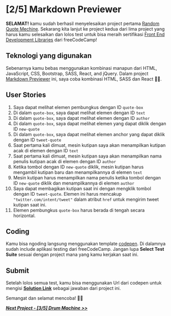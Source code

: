 # [2/5] Markdown Previewer

**SELAMAT!** kamu sudah berhasil menyelesaikan project pertama [Random Quote Mechine](https://github.com/dipintoo/freeCodeCamp_Random-Quote-Mechine). Sekarang kita lanjut ke project kedua dari lima project yang harus kamu selesaikan dan lolos test untuk bisa meraih sertifikasi [Front End Development Libraries](https://www.freecodecamp.org/learn/front-end-development-libraries/) dari freeCodeCamp!

## Teknologi yang digunakan

Sebenarnya kamu bebas menggunakan kombinasi manapun dari HTML, JavaScript, CSS, Bootstrap, SASS, React, and jQuery. Dalam project [Markdown Previewer](https://www.freecodecamp.org/learn/front-end-development-libraries/front-end-development-libraries-projects/build-a-markdown-previewer) ini, saya coba kombinasi HTML, SASS dan React 👍🏻.

## User Stories

1. Saya dapat melihat elemen pembungkus dengan ID `quote-box`
2. Di dalam `quote-box`, saya dapat melihat elemen dengan ID `text`
3. Di dalam `quote-box`, saya dapat melihat elemen dengan ID `author`
4. Di dalam `quote-box`, saya dapat melihat elemen yang dapat diklik dengan ID `new-quote`
5. Di dalam `quote-box`, saya dapat melihat elemen anchor yang dapat diklik dengan ID `tweet-quote`
6. Saat pertama kali dimuat, mesin kutipan saya akan menampilkan kutipan acak di elemen dengan ID `text`
7. Saat pertama kali dimuat, mesin kutipan saya akan menampilkan nama penulis kutipan acak di elemen dengan ID `author`
8. Ketika tombol dengan ID `new-quote` diklik, mesin kutipan harus mengambil kutipan baru dan menampilkannya di elemen `text`
9. Mesin kutipan harus menampilkan nama penulis ketika tombol dengan ID `new-quote` diklik dan menampilkannya di elemen `author`
10. Saya dapat membagikan kutipan saat ini dengan mengklik tombol dengan ID `tweet-quote`. Elemen ini harus mencakup `"twitter.com/intent/tweet"` dalam atribut `href` untuk mengirim tweet kutipan saat ini.
11. Elemen pembungkus `quote-box` harus berada di tengah secara horizontal.

## Coding

Kamu bisa ngoding langsung menggunakan template [codepen](https://codepen.io/pen?template=MJjpwO). Di dalamnya sudah include aplikasi testing dari freeCodeCamp. Jangan lupa **Select Test Suite** sesuai dengan project mana yang kamu kerjakan saat ini. 

## Submit

Setelah lolos semua test, kamu bisa menggunakan Url dari codepen untuk mengisi [**Solution Link**](https://www.freecodecamp.org/learn/front-end-development-libraries/front-end-development-libraries-projects/build-a-markdown-previewer) sebagai jawaban dari project ini.

Semangat dan selamat mencoba! 🚀📜  


[***Next Project - [3/5] Drum Machine >>***]()

